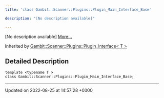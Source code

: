 ```yaml
---
title: 'class Gambit::Scanner::Plugins::Plugin_Main_Interface_Base'

description: "[No description available]"

---
```









[No description available] [More...](#detailed-description)

Inherited by [Gambit::Scanner::Plugins::Plugin_Interface< T >](/documentation/code/classes/classgambit_1_1scanner_1_1plugins_1_1plugin__interface/)

## Detailed Description

```
template <typename T >
class Gambit::Scanner::Plugins::Plugin_Main_Interface_Base;
```

-------------------------------

Updated on 2022-08-25 at 14:57:28 +0000